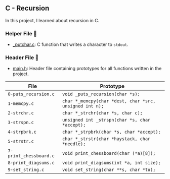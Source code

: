 ## C - Recursion

In this project, I learned about recursion in C.

### Helper File 🙌
* [_putchar.c](https://github.com/KimberlyPeters/alx-low_level_programming/blob/master/0x08-recursion/_putchar.c): C function that writes a character to ```stdout```.

### Header File 📁

* [main.h](https://github.com/KimberlyPeters/alx-low_level_programming/blob/master/0x08-recursion/main.h): Header file containing prototypes for all functions written in the project.



|               File            |                            Prototype                                |
| ----------------------------- | ------------------------------------------------------------------- |
| ```0-puts_recursion.c```      | ```void _puts_recursion(char *s);```               |
| ```1-memcpy.c```              | ```char *_memcpy(char *dest, char *src, unsigned int n);```         |
| ```2-strchr.c```              | ```char *_strchr(char *s, char c);```                               |
| ```3-strspn.c```              | ```unsigned int _strspn(char *s, char *accept);```                  |
| ```4-strpbrk.c```             | ```char *_strpbrk(char *s, char *accept);```                        |
| ```5-strstr.c```              | ```char *_strstr(char *haystack, char *needle);```                  |
| ```7-print_chessboard.c```    | ```void print_chessboard(char (*a)[8]);```                          |
| ```8-print_diagsums.c```      | ```void print_diagsums(int *a, int size);```                        |
| ```9-set_string.c```          | ```void set_string(char **s, char *to);```                          |
